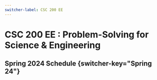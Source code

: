 ```yaml
---
switcher-label: CSC 200 EE
---
```


<show-structure for="chapter,procedure" depth="0"/>

# CSC 200 EE : Problem-Solving for Science &amp; Engineering

## Spring 2024 Schedule   {switcher-key="Spring 24"}




























